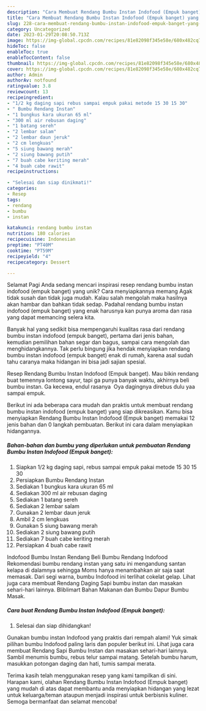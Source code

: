 ```yaml
---
description: "Cara Membuat Rendang Bumbu Instan Indofood (Empuk banget) yang Lezat Sekali"
title: "Cara Membuat Rendang Bumbu Instan Indofood (Empuk banget) yang Lezat Sekali"
slug: 228-cara-membuat-rendang-bumbu-instan-indofood-empuk-banget-yang-lezat-sekali
category: Uncategorized
date: 2023-01-29T20:08:50.713Z
image: https://img-global.cpcdn.com/recipes/81e82098f345e58e/680x482cq70/rendang-bumbu-instan-indofood-empuk-banget-foto-resep-utama.jpg
hideToc: false
enableToc: true
enableTocContent: false
thumbnail: https://img-global.cpcdn.com/recipes/81e82098f345e58e/680x482cq70/rendang-bumbu-instan-indofood-empuk-banget-foto-resep-utama.jpg
cover: https://img-global.cpcdn.com/recipes/81e82098f345e58e/680x482cq70/rendang-bumbu-instan-indofood-empuk-banget-foto-resep-utama.jpg
author: Admin
authorAv: notfound
ratingvalue: 3.8
reviewcount: 13
recipeingredient:
- "1/2 kg daging sapi rebus sampai empuk pakai metode 15 30 15 30"
- " Bumbu Rendang Instan"
- "1 bungkus kara ukuran 65 ml"
- "300 ml air rebusan daging"
- "1 batang sereh"
- "2 lembar salam"
- "2 lembar daun jeruk"
- "2 cm lengkuas"
- "5 siung bawang merah"
- "2 siung bawang putih"
- "7 buah cabe keriting merah"
- "4 buah cabe rawit"
recipeinstructions:

- "Selesai dan siap dinikmati!"
categories:
- Resep
tags:
- rendang
- bumbu
- instan

katakunci: rendang bumbu instan 
nutrition: 180 calories
recipecuisine: Indonesian
preptime: "PT40M"
cooktime: "PT59M"
recipeyield: "4"
recipecategory: Dessert

---
```



Selamat Pagi Anda sedang mencari inspirasi resep rendang bumbu instan indofood (empuk banget) yang unik? Cara menyiapkannya memang Agak tidak susah dan tidak juga mudah. Kalau salah mengolah maka hasilnya akan hambar dan bahkan tidak sedap. Padahal rendang bumbu instan indofood (empuk banget) yang enak harusnya kan punya aroma dan rasa yang dapat memancing selera kita.


Banyak hal yang sedikit bisa mempengaruhi kualitas rasa dari rendang bumbu instan indofood (empuk banget), pertama dari jenis bahan, kemudian pemilihan bahan segar dan bagus, sampai cara mengolah dan menghidangkannya. Tak perlu bingung jika hendak menyiapkan rendang bumbu instan indofood (empuk banget) enak di rumah, karena asal sudah tahu caranya maka hidangan ini bisa jadi sajian spesial.

Resep Rendang Bumbu Instan Indofood (Empuk banget). Mau bikin rendang buat temennya lontong sayur, tapi ga punya banyak waktu, akhirnya beli bumbu instan. Ga kecewa, endul rasanya ️ Oya dagingnya direbus dulu yaa sampai empuk.


Berikut ini ada beberapa cara mudah dan praktis untuk membuat rendang bumbu instan indofood (empuk banget) yang siap dikreasikan. Kamu bisa menyiapkan Rendang Bumbu Instan Indofood (Empuk banget) memakai 12 jenis bahan dan 0 langkah pembuatan. Berikut ini cara dalam menyiapkan hidangannya.

<!--inarticleads1-->

##### Bahan-bahan dan bumbu yang diperlukan untuk pembuatan Rendang Bumbu Instan Indofood (Empuk banget):

1. Siapkan 1/2 kg daging sapi, rebus sampai empuk pakai metode 15 30 15 30
1. Persiapkan  Bumbu Rendang Instan
1. Sediakan 1 bungkus kara ukuran 65 ml
1. Sediakan 300 ml air rebusan daging
1. Sediakan 1 batang sereh
1. Sediakan 2 lembar salam
1. Gunakan 2 lembar daun jeruk
1. Ambil 2 cm lengkuas
1. Gunakan 5 siung bawang merah
1. Sediakan 2 siung bawang putih
1. Sediakan 7 buah cabe keriting merah
1. Persiapkan 4 buah cabe rawit


Indofood Bumbu Instan Rendang Beli Bumbu Rendang Indofood Rekomendasi bumbu rendang instan yang satu ini mengandung santan kelapa di dalamnya sehingga Moms hanya menambahkan air saja saat memasak. Dari segi warna, bumbu Indofood ini terlihat cokelat gelap. Lihat juga cara membuat Rendang Daging Sapi bumbu instan dan masakan sehari-hari lainnya. Bliblimart Bahan Makanan dan Bumbu Dapur Bumbu Masak. 

<!--inarticleads2-->

##### Cara buat Rendang Bumbu Instan Indofood (Empuk banget):


1. Selesai dan siap dihidangkan!

Gunakan bumbu instan Indofood yang praktis dari rempah alami! Yuk simak pilihan bumbu Indofood paling laris dan populer berikut ini. Lihat juga cara membuat Rendang Sapi Bumbu Instan dan masakan sehari-hari lainnya. Sambil menumis bumbu, rebus telur sampai matang. Setelah bumbu harum, masukkan potongan daging dan hati, tumis sampai merata. 

Terima kasih telah menggunakan resep yang kami tampilkan di sini. Harapan kami, olahan Rendang Bumbu Instan Indofood (Empuk banget) yang mudah di atas dapat membantu anda menyiapkan hidangan yang lezat untuk keluarga/teman ataupun menjadi inspirasi untuk berbisnis kuliner. Semoga bermanfaat dan selamat mencoba!
